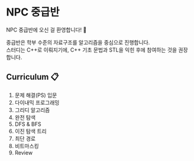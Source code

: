 # NPC 중급반
NPC 중급반에 오신 걸 환영합니다! 🤗  

중급반은 학부 수준의 자료구조를 알고리즘을 중심으로 진행합니다.  
스터디는 C++로 이뤄지기에, C++ 기초 문법과 STL을 익힌 후에 참여하는 것을 권장합니다. 

## Curriculum 📋
1. 문제 해결(PS) 입문
2. 다이내믹 프로그래밍
3. 그리디 알고리즘
4. 완전 탐색
5. DFS & BFS
6. 이진 탐색 트리
7. 최단 경로
8. 비트마스킹
9. Review
